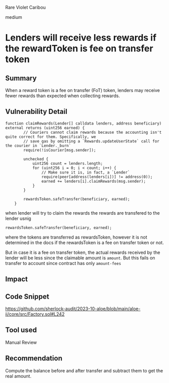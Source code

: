 Rare Violet Caribou

medium

# Lenders will receive less rewards if the rewardToken is fee on transfer token
## Summary
When a reward token is a fee on transfer (FoT) token, lenders may receive fewer rewards than expected when collecting rewards.
## Vulnerability Detail
```solidity
function claimRewards(Lender[] calldata lenders, address beneficiary) external returns (uint256 earned) {
        // Couriers cannot claim rewards because the accounting isn't quite correct for them. Specifically, we
        // save gas by omitting a `Rewards.updateUserState` call for the courier in `Lender._burn`
        require(!isCourier[msg.sender]);

        unchecked {
            uint256 count = lenders.length;
            for (uint256 i = 0; i < count; i++) {
                // Make sure it is, in fact, a `Lender`
                require(peer[address(lenders[i])] != address(0));
                earned += lenders[i].claimRewards(msg.sender);
            }
        }

        rewardsToken.safeTransfer(beneficiary, earned);
    }
```

when lender will try to claim the rewards  the rewards are transfered to the  lender usnig 
```solidity
rewardsToken.safeTransfer(beneficiary, earned);
```

where the tokens are transferred as rewardsToken, however it is not determined in the docs if the rewardsToken is a fee on transfer token or not.

But in case it is a fee on transfer token, the actual rewards received by the lender will be less since the claimable amount is `amount`. But this fails on transfer to account since contract has only `amount-fees`
## Impact

## Code Snippet
https://github.com/sherlock-audit/2023-10-aloe/blob/main/aloe-ii/core/src/Factory.sol#L242
## Tool used

Manual Review

## Recommendation
Compute the balance before and after transfer and subtract them to get the real amount. 